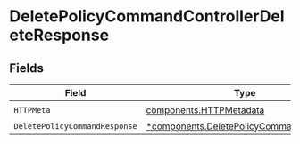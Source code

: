 # DeletePolicyCommandControllerDeleteResponse


## Fields

| Field                                                                                             | Type                                                                                              | Required                                                                                          | Description                                                                                       |
| ------------------------------------------------------------------------------------------------- | ------------------------------------------------------------------------------------------------- | ------------------------------------------------------------------------------------------------- | ------------------------------------------------------------------------------------------------- |
| `HTTPMeta`                                                                                        | [components.HTTPMetadata](../../models/components/httpmetadata.md)                                | :heavy_check_mark:                                                                                | N/A                                                                                               |
| `DeletePolicyCommandResponse`                                                                     | [*components.DeletePolicyCommandResponse](../../models/components/deletepolicycommandresponse.md) | :heavy_minus_sign:                                                                                | N/A                                                                                               |
